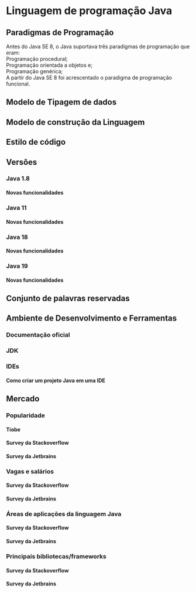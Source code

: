 # Linguagem de programação Java
  ## Paradigmas de Programação
  <p>Antes do Java SE 8, o Java suportava três paradigmas de programação que eram:<br>
  Programação procedural;<br>
  Programação orientada a objetos e;<br>
  Programação genérica;<br>
  A partir do  Java SE 8 foi acrescentado o paradigma de programação funcional.<br></p>

  ## Modelo de Tipagem de dados
  
  ## Modelo de construção da Linguagem  
  
  ## Estilo de código
  
  ## Versões
 
 ### Java 1.8
 #### Novas funcionalidades 
 ### Java 11
 #### Novas funcionalidades
 ### Java 18
 #### Novas funcionalidades
 ### Java 19 
 #### Novas funcionalidades
  ## Conjunto de palavras reservadas
  ## Ambiente de Desenvolvimento e Ferramentas
  ### Documentação oficial
  ### JDK
  ### IDEs
 #### Como criar um projeto Java em uma IDE
  ## Mercado
   ### Popularidade 
 #### Tiobe
 #### Survey da Stackoverflow 
 #### Survey da Jetbrains 
  ### Vagas e salários 
  #### Survey da Stackoverflow 
  #### Survey da Jetbrains  
  ### Áreas de aplicações da linguagem Java 
   #### Survey da Stackoverflow 
 #### Survey da Jetbrains  
  ### Principais bibliotecas/frameworks 
 #### Survey da Stackoverflow 
 #### Survey da Jetbrains  
